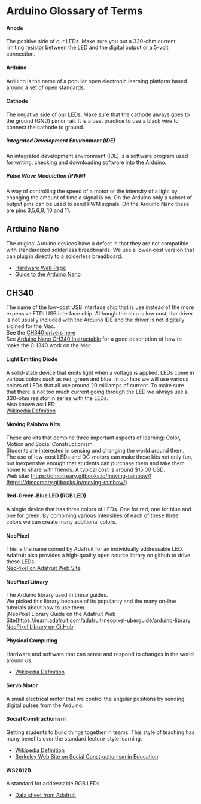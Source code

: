 # Arduino Glossary of Terms

#### Anode
The positive side of our LEDs.  Make sure you put a 330-ohm current limiting resistor between the LED and the digital output or a 5-volt connection.

#### Arduino

Arduino is the name of a popular open electronic learning platform based around a set of open standards.

#### Cathode
The negative side of our LEDs.  Make sure that the cathode always goes to the ground (GND) pin or rail.  It is a best practice to use a black wire to connect the cathode to ground.

##### Integrated Development Environment \(IDE\)

An integrated development environment \(IDE\) is a software program used for writing, checking and downloading software into the Arduino.

##### Pulse Wave Modulation \(PWM\)

A way of controlling the speed of a motor or the intensity of a light by changing the amount of time a signal is on.  On the Arduino only a subset of output pins can be used to send PWM signals.  On the Arduino Nano these are pins 3,5,6,9, 10 and 11.

## Arduino Nano
The original Arduino devices have a defect in that they are not compatible with standardized solderless breadboards.  We use a lower-cost version that can plug in directly to a solderless breadboard.
* [Hardware Web Page](http://arduino.cc/en/Main/ArduinoBoardNano)
* [Guide to the Arduino Nano](http://arduino.cc/en/Guide/ArduinoNano)

## CH340
The name of the low-cost USB interface chip that is use instead of the more expensive FTDI USB interface chip.
Although the chip is low cost, the driver is not usually included with the Arduino IDE and 
the driver is not digitally
sigined for the Mac.
<br/>See the [CH340 drivers here](http://www.wch.cn/download/CH341SER_ZIP.html)
<br/>See [Arduino Nano CH340 Instructable](http://www.instructables.com/id/Arduino-Nano-CH340/) for a good description of how to make the CH340 work on the Mac.

#### Light Emitting Diode
A solid-state device that emits light when a voltage is applied.  LEDs come in various colors such as red, green and blue.  In our labs we will use various colors of LEDs that all use around 20 milliamps of current.  To make sure that there is not too much current going through the LED we always use a 330-ohm resistor in series with the LEDs.
<br/>Also known as: LED
<br/>[Wikipedia Definition](http://en.wikipedia.org/wiki/Light-emitting_diode)

#### Moving Rainbow Kits
These are kits that combine three important aspects of learning: Color, Motion and Social Constructionism.  
Students are interested in sensing and changing the world around them.  
The use of low-cost LEDs and DC-motors can make these kits not only fun, 
but inexpensive enough that students can purchase them and take them home to share with friends.  A typical cost is around $15.00 USD.
<br/>Web site: [https://dmccreary.gitbooks.io/moving-rainbow/](https://dmccreary.gitbooks.io/moving-rainbow/)


#### Red-Green-Blue LED (RGB LED)
A single device that has three colors of LEDs.  One for red, one for blue and one for green.  By combining various intensities of each of these three colors we can create many additional colors.

#### NeoPixel
This is the name coined by Adafruit for an individually addressable LED.  
Adafruit also provides a high-quality open source library on github to drive these LEDs.
<br/>[NeoPixel on Adafruit Web Site](http://www.adafruit.com/category/168)

#### NeoPixel Library
The Arduino library used in these guides.  
We picked this library because of its popularity and the many on-line
tutorials about how to use them.
<br/>[NeoPixel Library Guide on the Adafruit Web Site]https://learn.adafruit.com/adafruit-neopixel-uberguide/arduino-library
<br/>[NeoPixel Library on GitHub](https://github.com/adafruit/Adafruit_NeoPixel)

#### Physical Computing
Hardware and software that can sense and respond to changes in the world around us.
* [Wikipedia Definition](http://en.wikipedia.org/wiki/Physical_computing)

#### Servo Motor
A small electrical motor that we control the angular positions by sending digital pulses from the Arduino.  

#### Social Constructionism
Getting students to build things together in teams.  This style of teaching has many benefits over the standard lecture-style learning.
* [Wikipedia Definition](http://en.wikipedia.org/wiki/Social_constructionism)
* [Berkeley Web Site on Social Constructionism in Education](http://gsi.berkeley.edu/gsi-guide-contents/learning-theory-research/social-constructivism/)

#### WS2812B
A standard for addressable RGB LEDs
* [Data sheet from Adafruit](http://www.adafruit.com/datasheets/WS2812B.pdf)